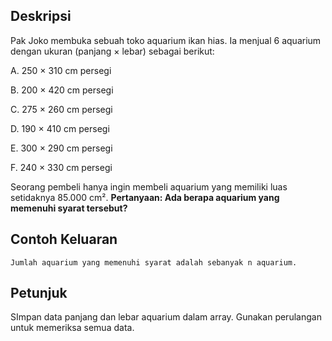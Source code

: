 
## Deskripsi

Pak Joko membuka sebuah toko aquarium ikan hias. Ia menjual 6 aquarium dengan ukuran (panjang × lebar) sebagai berikut:

   A.  250 × 310 cm persegi
   
   B.  200 × 420 cm persegi
   
   C.  275 × 260 cm persegi
   
   D.  190 × 410 cm persegi
   
   E.  300 × 290 cm persegi
   
   F.  240 × 330 cm persegi

Seorang pembeli hanya ingin membeli aquarium yang memiliki luas setidaknya 85.000 cm².
**Pertanyaan: Ada berapa aquarium yang memenuhi syarat tersebut?**


## Contoh Keluaran

```
Jumlah aquarium yang memenuhi syarat adalah sebanyak n aquarium.
```

## Petunjuk

SImpan data panjang dan lebar aquarium dalam array. Gunakan perulangan untuk memeriksa semua data.
